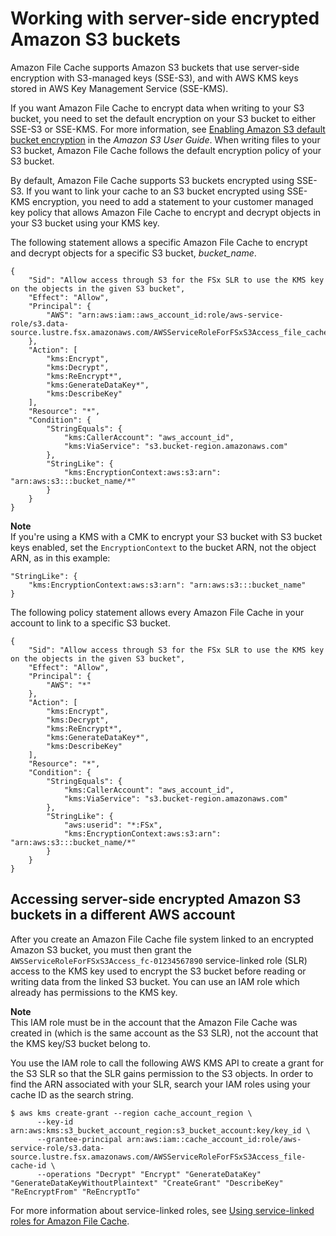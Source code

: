# Working with server\-side encrypted Amazon S3 buckets<a name="s3-server-side-encryption-support"></a>

Amazon File Cache supports Amazon S3 buckets that use server\-side encryption with S3\-managed keys \(SSE\-S3\), and with AWS KMS keys stored in AWS Key Management Service \(SSE\-KMS\)\. 

If you want Amazon File Cache to encrypt data when writing to your S3 bucket, you need to set the default encryption on your S3 bucket to either SSE\-S3 or SSE\-KMS\. For more information, see [Enabling Amazon S3 default bucket encryption](https://docs.aws.amazon.com/AmazonS3/latest/userguide/default-bucket-encryption.html) in the *Amazon S3 User Guide*\. When writing files to your S3 bucket, Amazon File Cache follows the default encryption policy of your S3 bucket\.

By default, Amazon File Cache supports S3 buckets encrypted using SSE\-S3\. If you want to link your cache to an S3 bucket encrypted using SSE\-KMS encryption, you need to add a statement to your customer managed key policy that allows Amazon File Cache to encrypt and decrypt objects in your S3 bucket using your KMS key\.

The following statement allows a specific Amazon File Cache to encrypt and decrypt objects for a specific S3 bucket, *bucket\_name*\.

```
{
    "Sid": "Allow access through S3 for the FSx SLR to use the KMS key on the objects in the given S3 bucket",
    "Effect": "Allow",
    "Principal": {
        "AWS": "arn:aws:iam::aws_account_id:role/aws-service-role/s3.data-source.lustre.fsx.amazonaws.com/AWSServiceRoleForFSxS3Access_file_cache_id"
    },
    "Action": [
        "kms:Encrypt",
        "kms:Decrypt",
        "kms:ReEncrypt*",
        "kms:GenerateDataKey*",
        "kms:DescribeKey"
    ],
    "Resource": "*",
    "Condition": {
        "StringEquals": {
            "kms:CallerAccount": "aws_account_id",
            "kms:ViaService": "s3.bucket-region.amazonaws.com"
        },
        "StringLike": {
            "kms:EncryptionContext:aws:s3:arn": "arn:aws:s3:::bucket_name/*"
        }
    }
}
```

**Note**  
 If you're using a KMS with a CMK to encrypt your S3 bucket with S3 bucket keys enabled, set the `EncryptionContext` to the bucket ARN, not the object ARN, as in this example:  

```
"StringLike": {
    "kms:EncryptionContext:aws:s3:arn": "arn:aws:s3:::bucket_name"
}
```

The following policy statement allows every Amazon File Cache in your account to link to a specific S3 bucket\.

```
{
    "Sid": "Allow access through S3 for the FSx SLR to use the KMS key on the objects in the given S3 bucket",
    "Effect": "Allow",
    "Principal": {
        "AWS": "*"
    },
    "Action": [
        "kms:Encrypt",
        "kms:Decrypt",
        "kms:ReEncrypt*",
        "kms:GenerateDataKey*",
        "kms:DescribeKey"
    ],
    "Resource": "*",
    "Condition": {
        "StringEquals": {
            "kms:CallerAccount": "aws_account_id",
            "kms:ViaService": "s3.bucket-region.amazonaws.com"
        },
        "StringLike": {
            "aws:userid": "*:FSx",
            "kms:EncryptionContext:aws:s3:arn": "arn:aws:s3:::bucket_name/*"
        }
    }
}
```

## Accessing server\-side encrypted Amazon S3 buckets in a different AWS account<a name="s3-server-side-cross-account-support"></a>

After you create an Amazon File Cache file system linked to an encrypted Amazon S3 bucket, you must then grant the `AWSServiceRoleForFSxS3Access_fc-01234567890` service\-linked role \(SLR\) access to the KMS key used to encrypt the S3 bucket before reading or writing data from the linked S3 bucket\. You can use an IAM role which already has permissions to the KMS key\.

**Note**  
This IAM role must be in the account that the Amazon File Cache was created in \(which is the same account as the S3 SLR\), not the account that the KMS key/S3 bucket belong to\.

You use the IAM role to call the following AWS KMS API to create a grant for the S3 SLR so that the SLR gains permission to the S3 objects\. In order to find the ARN associated with your SLR, search your IAM roles using your cache ID as the search string\.

```
$ aws kms create-grant --region cache_account_region \
      --key-id arn:aws:kms:s3_bucket_account_region:s3_bucket_account:key/key_id \
      --grantee-principal arn:aws:iam::cache_account_id:role/aws-service-role/s3.data-source.lustre.fsx.amazonaws.com/AWSServiceRoleForFSxS3Access_file-cache-id \
      --operations "Decrypt" "Encrypt" "GenerateDataKey" "GenerateDataKeyWithoutPlaintext" "CreateGrant" "DescribeKey" "ReEncryptFrom" "ReEncryptTo"
```

For more information about service\-linked roles, see [Using service\-linked roles for Amazon File Cache](using-service-linked-roles.md)\.